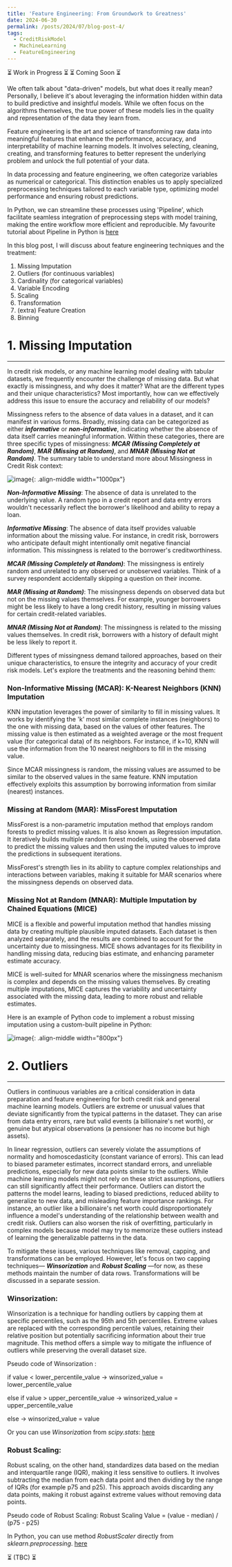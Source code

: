 ```yaml
---
title: 'Feature Engineering: From Groundwork to Greatness'
date: 2024-06-30
permalink: /posts/2024/07/blog-post-4/
tags:
  - CreditRiskModel
  - MachineLearning
  - FeatureEngineering
---
```


⏳   Work in Progress  ⏳ 
⏳     Coming Soon     ⏳



We often talk about "data-driven" models, but what does it really mean? Personally, I believe it's about leveraging the information hidden within data to build predictive and insightful models. While we often focus on the algorithms themselves, the true power of these models lies in the quality and representation of the data they learn from.


Feature engineering is the art and science of transforming raw data into meaningful features that enhance the performance, accuracy, and interpretability of machine learning models. It involves selecting, cleaning, creating, and transforming features to better represent the underlying problem and unlock the full potential of your data.


In data processing and feature engineering, we often categorize variables as numerical or categorical. This distinction enables us to apply specialized preprocessing techniques tailored to each variable type, optimizing model performance and ensuring robust predictions. 

In Python, we can streamline these processes using 'Pipeline', which facilitate seamless integration of preprocessing steps with model training, making the entire workflow more efficient and reproducible. My favourite tutorial about Pipeline in Python is [here](https://youtu.be/h1BnRBzYjYY?si=S_nJoyggROd7vNsw)


In this blog post, I will discuss about feature engineering techniques and the treatment:

1.  Missing Imputation
2.  Outliers (for continuous variables)
3.  Cardinality (for categorical variables)
4.  Variable Encoding
5.  Scaling
6.  Transformation
7.  (extra) Feature Creation
8.  Binning
   


# 1.  Missing Imputation
-------


In credit risk models, or any machine learning model dealing with tabular datasets, we frequently encounter the challenge of missing data. But what exactly is missingness, and why does it matter? What are the different types and their unique characteristics? Most importantly, how can we effectively address this issue to ensure the accuracy and reliability of our models?


Missingness refers to the absence of data values in a dataset, and it can manifest in various forms. Broadly, missing data can be categorized as either ***informative*** or ***non-informative***, indicating whether the absence of data itself carries meaningful information. Within these categories, there are three specific types of missingness: ***MCAR (Missing Completely at Random)***, ***MAR (Missing at Random)***, and ***MNAR (Missing Not at Random)***. The summary table to understand more about Missingness in Credit Risk context:


![image](https://github.com/longrio94/longrio94.github.io/assets/37896699/39287277-b61c-43fb-9398-cf96596e3c54){: .align-middle width="1000px"}



***Non-Informative Missing***: The absence of data is unrelated to the underlying value. A random typo in a credit report and data entry errors wouldn't necessarily reflect the borrower's likelihood and ability to repay a loan.

***Informative Missing***: The absence of data itself provides valuable information about the missing value. For instance, in credit risk, borrowers who anticipate default might intentionally omit negative financial information. This missingness is related to the borrower's creditworthiness.

***MCAR (Missing Completely at Random)***: The missingness is entirely random and unrelated to any observed or unobserved variables. Think of a survey respondent accidentally skipping a question on their income.

***MAR (Missing at Random)***: The missingness depends on observed data but not on the missing values themselves. For example, younger borrowers might be less likely to have a long credit history, resulting in missing values for certain credit-related variables.

***MNAR (Missing Not at Random)***: The missingness is related to the missing values themselves. In credit risk, borrowers with a history of default might be less likely to report it.


Different types of missingness demand tailored approaches, based on their unique characteristics, to ensure the integrity and accuracy of your credit risk models. Let's explore the  treatments and the reasoning behind them:


### Non-Informative Missing (MCAR): K-Nearest Neighbors (KNN) Imputation

KNN imputation leverages the power of similarity to fill in missing values. It works by identifying the 'k' most similar complete instances (neighbors) to the one with missing data, based on the values of other features. The missing value is then estimated as a weighted average or the most frequent value (for categorical data) of its neighbors. For instance, if k=10, KNN will use the information from the 10 nearest neighbors to fill in the missing value.


Since MCAR missingness is random, the missing values are assumed to be similar to the observed values in the same feature. KNN imputation effectively exploits this assumption by borrowing information from similar (nearest) instances.



### Missing at Random (MAR): MissForest Imputation

MissForest is a non-parametric imputation method that employs random forests to predict missing values. It is also known as Regression imputation. It iteratively builds multiple random forest models, using the observed data to predict the missing values and then using the imputed values to improve the predictions in subsequent iterations.


MissForest's strength lies in its ability to capture complex relationships and interactions between variables, making it suitable for MAR scenarios where the missingness depends on observed data.


### Missing Not at Random (MNAR): Multiple Imputation by Chained Equations (MICE)


MICE is a flexible and powerful imputation method that handles missing data by creating multiple plausible imputed datasets. Each dataset is then analyzed separately, and the results are combined to account for the uncertainty due to missingness. MICE shows advantages for its flexibility in handling missing data, reducing bias estimate, and enhancing parameter estimate accuracy.


MICE is well-suited for MNAR scenarios where the missingness mechanism is complex and depends on the missing values themselves. By creating multiple imputations, MICE captures the variability and uncertainty associated with the missing data, leading to more robust and reliable estimates.




Here is an example of Python code to implement a robust missing imputation using a custom-built pipeline in Python:



![image](https://github.com/longrio94/longrio94.github.io/assets/37896699/f978a499-1e88-4fd4-980b-fee0ae9dd88d){: .align-middle width="800px"}<br />




# 2.  Outliers 
-------

Outliers in continuous variables are a critical consideration in data preparation and feature engineering for both credit risk and general machine learning models. Outliers are extreme or unusual values that deviate significantly from the typical patterns in the dataset. They can arise from data entry errors, rare but valid events (a billionaire's net worth), or genuine but atypical observations (a pensioner has no income but high assets).


In linear regression, outliers can severely violate the assumptions of normality and homoscedasticity (constant variance of errors). This can lead to biased parameter estimates, incorrect standard errors, and unreliable predictions, especially for new data points similar to the outliers. While machine learning models might not rely on these strict assumptions, outliers can still significantly affect their performance. Outliers can distort the patterns the model learns, leading to biased predictions, reduced ability to generalize to new data, and misleading feature importance rankings. For instance, an outlier like a billionaire's net worth could disproportionately influence a model's understanding of the relationship between wealth and credit risk. Outliers can also worsen the risk of overfitting, particularly in complex models because model may try to memorize these outliers instead of learning the generalizable patterns in the data.


To mitigate these issues, various techniques like removal, capping, and transformations can be employed. However, let's focus on two capping techniques— ***Winsorization*** and ***Robust Scaling*** —for now, as these methods maintain the number of data rows. Transformations will be discussed in a separate session.<br />



### Winsorization: 

Winsorization is a technique for handling outliers by capping them at specific percentiles, such as the 95th and 5th percentiles. Extreme values are replaced with the corresponding percentile values, retaining their relative position but potentially sacrificing information about their true magnitude. This method offers a simple way to mitigate the influence of outliers while preserving the overall dataset size.

Pseudo code of Winsorization :

if value < lower_percentile_value -> winsorized_value = lower_percentile_value

else if value > upper_percentile_value -> winsorized_value = upper_percentile_value

else -> winsorized_value = value


Or you can use *Winsorization* from *scipy.stats*: [here](https://docs.scipy.org/doc/scipy/reference/generated/scipy.stats.mstats.winsorize.html)



### Robust Scaling:

Robust scaling, on the other hand, standardizes data based on the median and interquartile range (IQR), making it less sensitive to outliers. It involves subtracting the median from each data point and then dividing by the range of IQRs (for example p75 and p25). This approach avoids discarding any data points, making it robust against extreme values without removing data points.


Pseudo code of Robust Scaling: Robust Scaling Value = (value - median) / (p75 - p25)


In Python, you can use method *RobustScaler* directly from *sklearn.preprocessing*.  [here](https://scikit-learn.org/stable/modules/generated/sklearn.preprocessing.RobustScaler.html)







⏳ (TBC) ⏳

